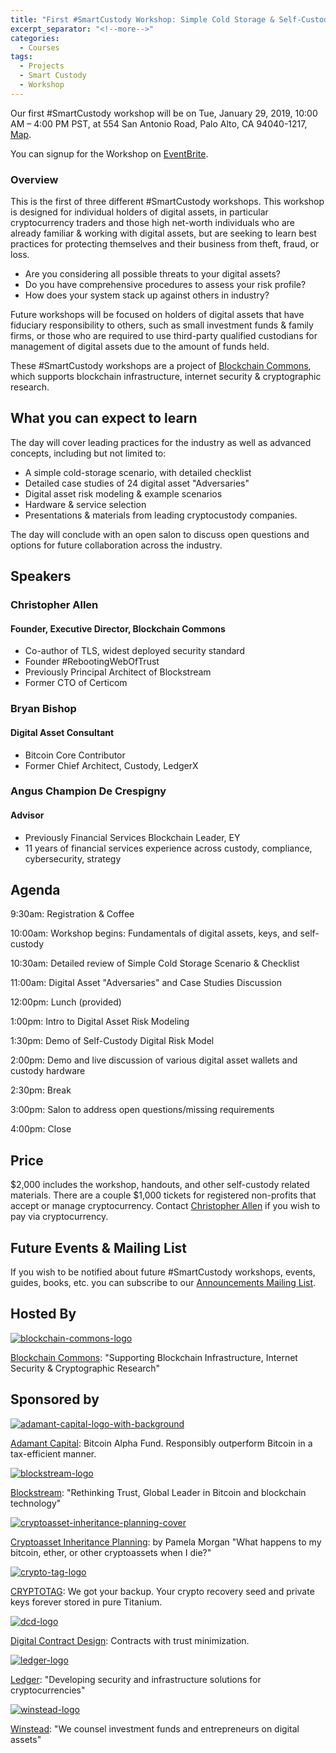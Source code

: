```yaml
---
title: "First #SmartCustody Workshop: Simple Cold Storage & Self-Custody"
excerpt_separator: "<!--more-->"
categories:
  - Courses
tags:
  - Projects
  - Smart Custody
  - Workshop
---
```


Our first #SmartCustody workshop will be on Tue, January 29, 2019, 10:00 AM – 4:00 PM PST, at 554 San Antonio Road, Palo Alto, CA 94040-1217, [Map](https://www.eventbrite.com/e/smartcustody-simple-cold-storage-self-custody-workshop-tickets-54426618481#map-target).

You can signup for the Workshop on [EventBrite](https://www.eventbrite.com/e/smartcustody-simple-cold-storage-self-custody-workshop-tickets-54426618481).

### Overview

This is the first of three different #SmartCustody workshops. This workshop is designed for individual holders of digital assets, in particular cryptocurrency traders and those high net-worth individuals who are already familiar & working with digital assets, but are seeking to learn best practices for protecting themselves and their business from theft, fraud, or loss.

- Are you considering all possible threats to your digital assets?
- Do you have comprehensive procedures to assess your risk profile?
- How does your system stack up against others in industry?

Future workshops will be focused on holders of digital assets that have fiduciary responsibility to others, such as small investment funds & family firms, or those who are required to use third-party qualified custodians for management of digital assets due to the amount of funds held.

These #SmartCustody workshops are a project of [Blockchain Commons](https://www.BlockchainCommons.com), which supports blockchain infrastructure, internet security & cryptographic research.

<!--more-->

## What you can expect to learn

The day will cover leading practices for the industry as well as advanced concepts, including but not limited to:

- A simple cold-storage scenario, with detailed checklist
- Detailed case studies of 24 digital asset "Adversaries"
- Digital asset risk modeling & example scenarios
- Hardware & service selection
- Presentations & materials from leading cryptocustody companies.

The day will conclude with an open salon to discuss open questions and options for future collaboration across the industry.

## Speakers

### Christopher Allen

#### Founder, Executive Director, Blockchain Commons

- Co-author of TLS, widest deployed security standard
- Founder #RebootingWebOfTrust
- Previously Principal Architect of Blockstream
- Former CTO of Certicom

### Bryan Bishop

#### Digital Asset Consultant

- Bitcoin Core Contributor
- Former Chief Architect, Custody, LedgerX

### Angus Champion De Crespigny

#### Advisor

- Previously Financial Services Blockchain Leader, EY
- 11 years of financial services experience across custody, compliance, cybersecurity, strategy

## Agenda

9:30am: Registration & Coffee

10:00am: Workshop begins: Fundamentals of digital assets, keys, and self-custody

10:30am: Detailed review of Simple Cold Storage Scenario & Checklist

11:00am: Digital Asset "Adversaries" and Case Studies Discussion

12:00pm: Lunch (provided)

1:00pm: Intro to Digital Asset Risk Modeling

1:30pm: Demo of Self-Custody Digital Risk Model

2:00pm: Demo and live discussion of various digital asset wallets and custody hardware

2:30pm: Break

3:00pm: Salon to address open questions/missing requirements

4:00pm: Close

## Price

$2,000 includes the workshop, handouts, and other self-custody related materials. There are a couple $1,000 tickets for registered non-profits that accept or manage cryptocurrency. Contact [Christopher Allen](mailto:ChristopherA@LifeWithAlacrity.com) if you wish to pay via cryptocurrency.

## Future Events & Mailing List

If you wish to be notified about future #SmartCustody workshops, events, guides, books, etc. you can subscribe to our [Announcements Mailing List](https://tinyletter.com/smartcustody).

## Hosted By

[![blockchain-commons-logo](/images/blockchain-commons-logo.png)](https://www.BlockchainCommons.com)

[Blockchain Commons](https://www.blockchaincommons.com/): "Supporting Blockchain Infrastructure, Internet Security & Cryptographic Research"

## Sponsored by

[![adamant-capital-logo-with-background](/images/adamant-capital-logo-with-background.png)](https://www.adamantcapitalfund.com/)

[Adamant Capital](https://www.adamantcapitalfund.com/): Bitcoin Alpha Fund. Responsibly outperform Bitcoin in a tax-efficient manner.

[![blockstream-logo](/images/blockstream-logo.png)](https:blockstream.com)

[Blockstream](https://blockstream.com/): "Rethinking Trust, Global Leader in Bitcoin and blockchain technology"

[![cryptoasset-inheritance-planning-cover](/images/cryptoasset-inheritance-planning-cover.png)](https://t.co/hsLxiZdQya)

[Cryptoasset Inheritance Planning](https://t.co/hsLxiZdQya): by Pamela Morgan "What happens to my bitcoin, ether, or other cryptoassets when I die?"

[![crypto-tag-logo](/images/crypto-tag-logo.png)](https://cryptotag.io/)

[CRYPTOTAG](https://cryptotag.io/): We got your backup. Your crypto recovery seed and private keys forever stored in pure Titanium.

[![dcd-logo](/images/dcd-logo.png)](https://contract.design)

[Digital Contract Design](https://contract.design): Contracts with trust minimization.

[![ledger-logo](/images/ledger-logo.png)](https://www.ledger.com/)

[Ledger](https://www.ledger.com/): "Developing security and infrastructure solutions for cryptocurrencies"

[![winstead-logo](/images/winstead-logo.png)](https://www.winstead.com/Practices/Corporate-SecuritiesMA/Fintech-Cryptocurrencies-Emerging-Technologies)

[Winstead](https://www.winstead.com/Practices/Corporate-SecuritiesMA/Fintech-Cryptocurrencies-Emerging-Technologies): "We counsel investment funds and entrepreneurs on digital assets"
